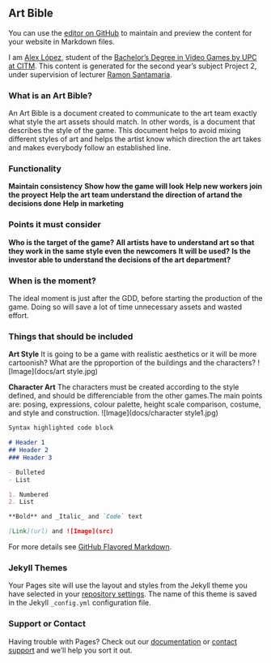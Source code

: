 ## Art Bible

You can use the [editor on GitHub](https://github.com/AlexLA99/Art-Bible/edit/master/README.md) to maintain and preview the content for your website in Markdown files.

I am [Alex López](https://github.com/AlexLA99), student of the [Bachelor’s Degree in Video Games by UPC at CITM](https://www.citm.upc.edu/ing/estudis/graus-videojocs/). This content is generated for the second year’s subject Project 2, under supervision of lecturer [Ramon Santamaria](https://github.com/raysan5).

### What is an Art Bible?

An Art Bible is a document created to communicate to the art team exactly what style the art assets should match. In other words, is a document that describes the style of the game. This document helps to avoid mixing different styles of art and helps the artist know which direction the art takes and makes everybody follow an established line.

### Functionality

**Maintain consistency**
**Show how the game will look**
**Help new workers join the proyect**
**Help the art team understand the direction of artand the decisions done**
**Help in marketing**

### Points it must consider

**Who is the target of the game?**
**All artists have to understand art so that they work in the same style even the newcomers**
**It will be used?**
**Is the investor able to understand the decisions of the art department?**

### When is the moment?

The ideal moment is just after the GDD, before starting the production of the game. Doing so will save a lot of time unnecessary assets and wasted effort.

### Things that should be included

**Art Style**
It is going to be a game with realistic aesthetics or it will be more cartoonish? What are the pproportion of the buildings and the characters?
![Image](docs/art style.jpg)

**Character Art**
The characters must be created according to the style defined, and should be differenciable from the other games.The main points are: posing, expressions, colour palette, height scale comparison, costume, and style and construction.
![Image](docs/character style1.jpg)

```markdown
Syntax highlighted code block

# Header 1
## Header 2
### Header 3

- Bulleted
- List

1. Numbered
2. List

**Bold** and _Italic_ and `Code` text

[Link](url) and ![Image](src)
```

For more details see [GitHub Flavored Markdown](https://guides.github.com/features/mastering-markdown/).

### Jekyll Themes

Your Pages site will use the layout and styles from the Jekyll theme you have selected in your [repository settings](https://github.com/AlexLA99/Art-Bible/settings). The name of this theme is saved in the Jekyll `_config.yml` configuration file.

### Support or Contact

Having trouble with Pages? Check out our [documentation](https://help.github.com/categories/github-pages-basics/) or [contact support](https://github.com/contact) and we’ll help you sort it out.
